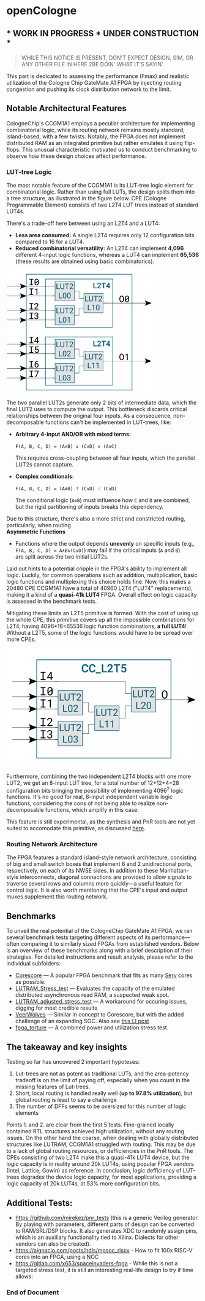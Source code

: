 # openCologne
## * WORK IN PROGRESS * UNDER CONSTRUCTION *
> WHILE THIS NOTICE IS PRESENT, DON'T EXPECT DESIGN, SIM, OR ANY OTHER FILE IN HERE 2BE DOIN' WHAT IT'S SAYIN'

<!-- Assess Fmax and realistic utilization, injecting routing congestion and pushing the clock distribution network to its limits. -->

This part is dedicated to assessing the performance (Fmax) and realistic utilization of the Cologne Chip GateMate A1 FPGA by injecting routing congestion and pushing its clock distribution network to the limit.

## Notable Architectural Features

CologneChip's CCGM1A1 employs a peculiar architecture for implementing combinatorial logic, while its routing network remains mostly standard, island-based, with a few twists. Notably, the FPGA does not implement distributed RAM as an integrated primitive but rather emulates it using flip-flops. This unusual characteristic motivated us to conduct benchmarking to observe how these design choices affect performance.

### LUT-tree Logic

The most notable feature of the CCGM1A1 is its LUT-tree logic element for combinatorial logic. Rather than using full LUTs, the design splits them into a tree structure, as illustrated in the figure below. CPE (Cologne Programmable Element) consists of two L2T4 LUT trees instead of standard LUT4s.

There's a trade-off here between using an L2T4 and a LUT4:
- **Less area consumed:** A single L2T4 requires only 12 configuration bits compared to 16 for a LUT4.
- **Reduced combinatorial versatility:** An L2T4 can implement **4,096** different 4-input logic functions, whereas a LUT4 can implement **65,536** (these results are obtained using basic combinatorics).

![Lut-tree](0.doc/LUT_CPE.png)

The two parallel LUT2s generate only 2 bits of intermediate data, which the final LUT2 uses to compute the output. This bottleneck discards critical relationships between the original four inputs. As a consequence, non-decomposable functions can't be implemented in LUT-trees, like:
- **Arbitrary 4-input AND/OR with mixed terms:**
  
  `F(A, B, C, D) = (A∧B) ∨ (C∧D) ∨ (A∧C)`

  This requires cross-coupling between all four inputs, which the parallel LUT2s cannot capture.

- **Complex conditionals:**
  
  `F(A, B, C, D) = (A⊕B) ? (C∨D) : (C∧D)`

  The conditional logic (`A⊕B`) must influence how `C` and `D` are combined, but the rigid partitioning of inputs breaks this dependency.

Due to this structure, there's also a more strict and constricted routing, particularly, when routing  
**Asymmetric Functions**
   - Functions where the output depends **unevenly** on specific inputs (e.g.,  
     `F(A, B, C, D) = A∧B∧(C∨D)`) may fail if the critical inputs (`A` and `B`)  
     are split across the two initial LUT2s.



Laid out hints to a potential cripple in the FPGA's ability to implement all logic. Luckily, for common operations such as addition, multiplication, basic logic functions and multiplexing this choice holds fine. Now, this makes a 20480 CPE CCGM1A1 have a total of 40960 L2T4 ("LUT4" replacements), making it a kind of a **quasi-41k LUT4** FPGA. Overall effect on logic capacity is assessed in the benchmark tests.


Mitigating these limits an L2T5 primitive is formed. With the cost of using up the whole CPE, this primitive covers up all the impossible combinations for L2T4, having 4096*16=65536 logic function combinations, **a full LUT4**! Without a L2T5, some of the logic functions would have to be spread over more CPEs.

![l2t5](0.doc/L2T5.png)

Furthermore, combining the two independent L2T4 blocks with one more LUT2, we get an 8-input LUT tree, for a total number of 12+12+4=28 configuration bits bringing the possibility of implementing 4096<sup>2</sup> logic functions. It's no good for real, 8-input independent variable logic functions, considering the cons of not being able to realize non-decomposable functions, which amplify in this case.

This feature is still experimental, as the synthesis and PnR tools are not yet suited to accomodate this primitive, as discussed [here](https://github.com/chili-chips-ba/openCologne/issues/28).
### Routing Network Architecture

The FPGA features a standard island-style network architecture, consisting of big and small switch boxes that implement 6 and 2 unidirectional ports, respectively, on each of its NWSE sides. In addition to these Manhattan-style interconnects, diagonal connections are provided to allow signals to traverse several rows and columns more quickly—a useful feature for control logic. It is also worth mentioning that the CPE's input and output muxes supplement this routing network.

## Benchmarks

To unveil the real potential of the CologneChip GateMate A1 FPGA, we ran several benchmark tests targeting different aspects of its performance—often comparing it to similarly sized FPGAs from established vendors. Below is an overview of these benchmarks along with a brief description of their strategies. For detailed instructions and result analysis, please refer to the individual subfolders:

- [Corescore](https://corescore.store) — A popular FPGA benchmark that fits as many [Serv](https://github.com/olofk/serv) cores as possible.
- [LUTRAM_Stress_test](https://github.com/tarik-ibrahimovic/LUTRAM_Stress_Test) — Evaluates the capacity of the emulated distributed asynchronous read RAM, a suspected weak spot.
- [LUTRAM_adjusted_stress_test](https://github.com/tarik-ibrahimovic/LUTRAM_Stress_Test) — A workaround for occuring issues, digging for most credible results
- [VeerWolves](https://github.com/chipsalliance/VeeRwolf/tree/veerwolves) — Similar in concept to Corescore, but with the added challenge of an expanding SOC. Also see [this LI post](https://www.linkedin.com/posts/gsteiert_wearealtera-activity-7240773845098323970-Bvlj?utm_source=share&utm_medium=member_desktop)
- [fpga_torture](https://github.com/stnolting/fpga_torture) — A combined power and utilization stress test.

## The takeaway and key insights
Testing so far has uncovered 2 important hypoteses:
1. Lut-trees are not as potent as traditional LUTs, and the area-potency tradeoff is on the limit of paying off, especially when you count in the missing features of Lut-trees. 
2. Short, local routing is handled really well (**up to 97.8% utilization**), but global routing is least to say a challenge
3. The number of DFFs seems to be oversized for this number of logic elements


Points 1. and 2. are clear from the first 5 tests. Fine-grained locally contained RTL structures achieved high utilization, without any routing issues. On the other hand the coarse, when dealing with globally distributed structures like LUTRAM, CCGM1A1 struggled with routing. This may be due to a lack of global routing resources, or defficiencies in the PnR tools. The CPEs consisting of two L2T4 make this a quasi-41k LUT4 device, but the logic capacity is in reality around 20k LUT4s, using popular FPGA vendors (Intel, Lattice, Gowin) as reference. In conclusion, logic defficiency of LUT-trees degrades the device logic capacity, for most applications, providing a logic capacity of 20k LUT4s, at 53% more configuration bits. 


## Additional Tests:
- https://github.com/mirekez/pnr_tests (this is a generic Verilog generator. By playing with parameters, different parts of design can be converted to RAM/SRL/DSP blocks. It also generates XDC to randomly assign pins, which is an auxiliary functionality tied to Xilinx. Dialects for other vendors can also be created).
- https://aignacio.com/posts/hdls/mpsoc_riscv - How to fit 100x RISC-V cores into an FPGA, using a NOC
- https://gitlab.com/x653/spaceinvaders-fpga - While this is not a targeted stress test, it is still an interesting real-life design to try if time allows:

### End of Document

